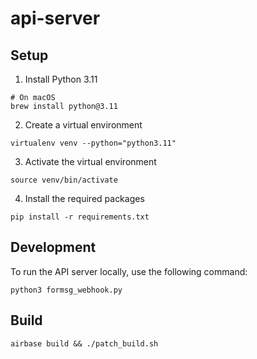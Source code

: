 # api-server


## Setup

1. Install Python 3.11

```shell
# On macOS
brew install python@3.11

```

2. Create a virtual environment

```shell
virtualenv venv --python="python3.11"
```

3. Activate the virtual environment

```shell
source venv/bin/activate
```

4. Install the required packages

```shell
pip install -r requirements.txt
```

## Development

To run the API server locally, use the following command:

```shell
python3 formsg_webhook.py
```

## Build

```shell
airbase build && ./patch_build.sh
```
